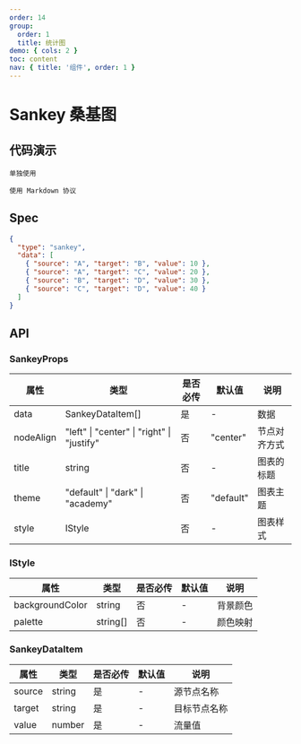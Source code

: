 ```yaml
---
order: 14
group:
  order: 1
  title: 统计图
demo: { cols: 2 }
toc: content
nav: { title: '组件', order: 1 }
---
```


# Sankey 桑基图

## 代码演示

<code src="./demos/common">单独使用</code>

<code src="./demos/markdown">使用 Markdown 协议</code>

## Spec

```json
{
  "type": "sankey",
  "data": [
    { "source": "A", "target": "B", "value": 10 },
    { "source": "A", "target": "C", "value": 20 },
    { "source": "B", "target": "D", "value": 30 },
    { "source": "C", "target": "D", "value": 40 }
  ]
}
```

## API

### SankeyProps

| 属性      | 类型                                                   | 是否必传 | 默认值    | 说明         |
| --------- | ------------------------------------------------------ | -------- | --------- | ------------ |
| data      | SankeyDataItem[]                                       | 是       | -         | 数据         |
| nodeAlign | "left" &#124; "center" &#124; "right" &#124; "justify" | 否       | "center"  | 节点对齐方式 |
| title     | string                                                 | 否       | -         | 图表的标题   |
| theme     | "default" &#124; "dark" &#124; "academy"               | 否       | "default" | 图表主题     |
| style     | IStyle                                                 | 否       | -         | 图表样式     |

### IStyle

| 属性            | 类型     | 是否必传 | 默认值 | 说明     |
| --------------- | -------- | -------- | ------ | -------- |
| backgroundColor | string   | 否       | -      | 背景颜色 |
| palette         | string[] | 否       | -      | 颜色映射 |

### SankeyDataItem

| 属性   | 类型   | 是否必传 | 默认值 | 说明         |
| ------ | ------ | -------- | ------ | ------------ |
| source | string | 是       | -      | 源节点名称   |
| target | string | 是       | -      | 目标节点名称 |
| value  | number | 是       | -      | 流量值       |
